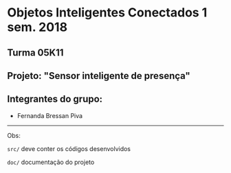 # Objetos Inteligentes Conectados 1 sem. 2018

## Turma 05K11
## Projeto: "Sensor inteligente de presença"
## Integrantes do grupo:

* Fernanda Bressan Piva
_______________________________________
Obs:

`src/` deve conter os códigos desenvolvidos

`doc/` documentação do projeto
